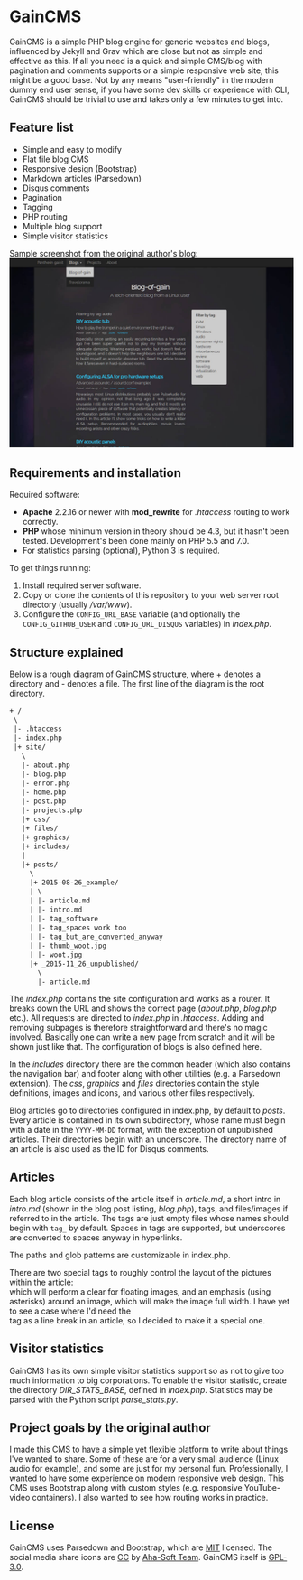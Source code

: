 # GainCMS

GainCMS is a simple PHP blog engine for generic websites and blogs, influenced by Jekyll and Grav which are close but not as simple and effective as this. If all you need is a quick and simple CMS/blog with pagination and comments supports or a simple responsive web site, this might be a good base. Not by any means "user-friendly" in the modern dummy end user sense, if you have some dev skills or experience with CLI, GainCMS should be trivial to use and takes only a few minutes to get into.

## Feature list

* Simple and easy to modify
* Flat file blog CMS
* Responsive design (Bootstrap)
* Markdown articles (Parsedown)
* Disqus comments
* Pagination
* Tagging
* PHP routing
* Multiple blog support
* Simple visitor statistics

Sample screenshot from the original author's blog:
![Screenshot](screenshot.jpg)

## Requirements and installation

Required software:

* **Apache** 2.2.16 or newer with **mod_rewrite** for *.htaccess* routing to work correctly.
* **PHP** whose minimum version in theory should be 4.3, but it hasn't been tested. Development's been done mainly on PHP 5.5 and 7.0.
* For statistics parsing (optional), Python 3 is required.

To get things running:

1. Install required server software.
2. Copy or clone the contents of this repository to your web server root directory (usually */var/www*).
3. Configure the `CONFIG_URL_BASE` variable (and optionally the `CONFIG_GITHUB_USER` and `CONFIG_URL_DISQUS` variables) in *index.php*.

## Structure explained

Below is a rough diagram of GainCMS structure, where + denotes a directory and - denotes a file. The first line of the diagram is the root directory.

```
+ /
 \
 |- .htaccess
 |- index.php
 |+ site/
   \
   |- about.php
   |- blog.php
   |- error.php
   |- home.php
   |- post.php
   |- projects.php
   |+ css/
   |+ files/
   |+ graphics/
   |+ includes/
   |
   |+ posts/
     \
     |+ 2015-08-26_example/
     | \
     | |- article.md
     | |- intro.md
     | |- tag_software
     | |- tag_spaces work too
     | |- tag_but_are_converted_anyway
     | |- thumb_woot.jpg
     | |- woot.jpg
     |+ _2015-11_26_unpublished/
       \
       |- article.md

```

The *index.php* contains the site configuration and works as a router. It breaks down the URL and shows the correct page (*about.php*, *blog.php* etc.). All requests are directed to *index.php* in *.htaccess*. Adding and removing subpages is therefore straightforward and there's no magic involved. Basically one can write a new page from scratch and it will be shown just like that. The configuration of blogs is also defined here.

In the *includes* directory there are the common header (which also contains the navigation bar) and footer along with other utilities (e.g. a Parsedown extension). The *css*, *graphics* and *files* directories contain the style definitions, images and icons, and various other files respectively.

Blog articles go to directories configured in index.php, by default to *posts*. Every article is contained in its own subdirectory, whose name must begin with a date in the `YYYY-MM-DD` format, with the exception of unpublished articles. Their directories begin with an underscore. The directory name of an article is also used as the ID for Disqus comments.

## Articles

Each blog article consists of the article itself in *article.md*, a short intro in *intro.md* (shown in the blog post listing, *blog.php*), tags, and files/images if referred to in the article. The tags are just empty files whose names should begin with `tag_` by default. Spaces in tags are supported, but underscores are converted to spaces anyway in hyperlinks.

The paths and glob patterns are customizable in index.php.

There are two special tags to roughly control the layout of the pictures within the article: *<br>* which will perform a clear for floating images, and an emphasis (using asterisks) around an image, which will make the image full width. I have yet to see a case where I'd need the *<br>* tag as a line break in an article, so I decided to make it a special one.

## Visitor statistics

GainCMS has its own simple visitor statistics support so as not to give too much information to big corporations. To enable the visitor statistic, create the directory *DIR_STATS_BASE*, defined in *index.php*. Statistics may be parsed with the Python script *parse_stats.py*.

## Project goals by the original author

I made this CMS to have a simple yet flexible platform to write about things I've wanted to share. Some of these are for a very small audience (Linux audio for example), and some are just for my personal fun. Professionally, I wanted to have some experience on modern responsive web design. This CMS uses Bootstrap along with custom styles (e.g. responsive YouTube-video containers). I also wanted to see how routing works in practice.

## License

GainCMS uses Parsedown and Bootstrap, which are [MIT](http://opensource.org/licenses/MIT) licensed. The social media share icons are [CC](https://creativecommons.org/licenses/by/3.0/) by [Aha-Soft Team](http://www.aha-soft.com/free-icons/). GainCMS itself is [GPL-3.0](http://www.gnu.org/licenses/gpl-3.0.txt).
